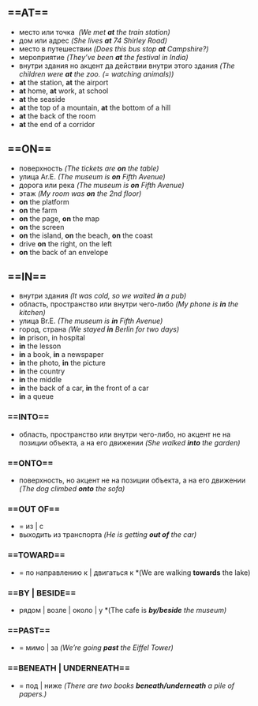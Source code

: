 ## ==AT==
- место или точка  *(We met **at** the train station)*
- дом или адрес *(She lives **at** 74 Shirley Road)*
- место в путешествии *(Does this bus stop **at** Campshire?)*
- мероприятие *(They’ve been **at** the festival in India)*
- внутри здания но акцент да действии внутри этого здания *(The children were **at** the zoo. (= watching animals))*
- **at** the station, **at** the airport
- **at** home, **at** work, at school
- **at** the seaside
- **at** the top of a mountain, **at** the bottom of a hill
- **at** the back of the room
- **at** the end of a corridor

## ==ON==
- поверхность *(The tickets are **on** the table)*
- улица Ar.E. *(The museum is **on** Fifth Avenue)*
- дорога или река *(The museum is **on** Fifth Avenue)*
- этаж *(My room was **on** the 2nd floor)*
- **on** the platform
- **on** the farm
- **on** the page, **on** the map
- **on** the screen
- **on** the island, **on** the beach, **on** the coast
- drive **on** the right, on the left
- **on** the back of an envelope

## ==IN==
- внутри здания *(It was cold, so we waited **in** a pub)*
- область, пространство или внутри чего-либо *(My phone is **in** the kitchen)*
- улица Br.E. *(The museum is **in** Fifth Avenue)*
- город, страна *(We stayed **in** Berlin for two days)*
- **in** prison, in hospital
- **in** the lesson
- **in** a book, **in** a newspaper
- **in** the photo, **in** the picture
- **in** the country
- **in** the middle
- **in** the back of a car, **in** the front of a car
- **in** a queue

### ==INTO==
- область, пространство или внутри чего-либо, но акцент не на позиции объекта, а на его движении *(She walked **into** the garden)*

### ==ONTO==
- поверхность, но акцент не на позиции объекта, а на его движении *(The dog climbed **onto** the sofa)*

### ==OUT OF==
- = из | c
- выходить из транспорта *(He is getting ﻿**out of** the car)*

### ==TOWARD==
- = по направлению к | двигаться к *(We are walking ﻿**towards** the lake)

### ==BY | BESIDE==
-  рядом | возле | около | у *(The cafe is ***by/beside** the museum)*

### ==PAST==
- = мимо | за *(We’re going ﻿**past** the Eiffel Tower)*

### ==BENEATH | UNDERNEATH==
- = под | ниже *(There are two books ﻿**beneath/underneath** a pile of papers.)*